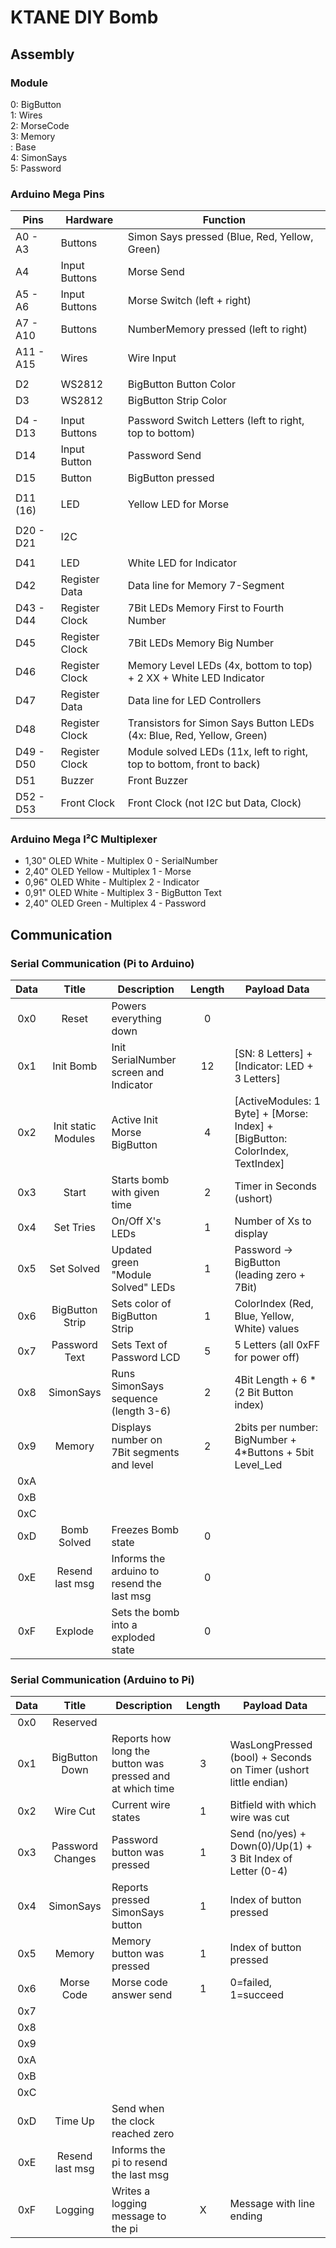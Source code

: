# KTANE DIY Bomb

## Assembly

### Module

0: BigButton  
1: Wires  
2: MorseCode  
3: Memory  
 : Base  
4: SimonSays  
5: Password  

### Arduino Mega Pins

| Pins      | Hardware       | Function                                                              |
|-----------|----------------|-----------------------------------------------------------------------|
| A0  - A3  | Buttons        | Simon Says pressed (Blue, Red, Yellow, Green)                         |
| A4        | Input Buttons  | Morse Send                                                            |
| A5  - A6  | Input Buttons  | Morse Switch (left + right)                                           |
| A7  - A10 | Buttons        | NumberMemory pressed (left to right)                                  |
| A11 - A15 | Wires          | Wire Input                                                            |
|           |                |                                                                       |
| D2        | WS2812         | BigButton Button Color                                                |
| D3        | WS2812         | BigButton Strip Color                                                 |
|           |                |                                                                       |
| D4 - D13  | Input Buttons  | Password Switch Letters (left to right, top to bottom)                |
| D14       | Input Button   | Password Send                                                         |
| D15       | Button         | BigButton pressed                                                     |
|           |                |                                                                       |
| D11 (16)  | LED            | Yellow LED for Morse                                                  |
|           |                |                                                                       |
| D20 - D21 | I2C            |                                                                       |
|           |                |                                                                       |
| D41       | LED            | White LED for Indicator                                               |
| D42       | Register Data  | Data line for Memory 7-Segment                                        |
| D43 - D44 | Register Clock | 7Bit LEDs Memory First to Fourth Number                               |
| D45       | Register Clock | 7Bit LEDs Memory Big Number                                           |
| D46       | Register Clock | Memory Level LEDs (4x, bottom to top) + 2 XX + White LED Indicator    |
| D47       | Register Data  | Data line for LED Controllers                                         |
| D48       | Register Clock | Transistors for Simon Says Button LEDs (4x: Blue, Red, Yellow, Green) |
| D49 - D50 | Register Clock | Module solved LEDs (11x, left to right, top to bottom, front to back) |
| D51       | Buzzer         | Front Buzzer                                                          |
| D52 - D53 | Front Clock    | Front Clock (not I2C but Data, Clock)                                 |

### Arduino Mega I²C Multiplexer

- 1,30" OLED White  - Multiplex 0 - SerialNumber
- 2,40" OLED Yellow - Multiplex 1 - Morse
- 0,96" OLED White  - Multiplex 2 - Indicator
- 0,91" OLED White  - Multiplex 3 - BigButton Text
- 2,40" OLED Green  - Multiplex 4 - Password

## Communication

### Serial Communication (Pi to Arduino)

| Data |        Title        | Description                                | Length | Payload Data                                                                  |
|:----:|:-------------------:|--------------------------------------------|:------:|-------------------------------------------------------------------------------|
| 0x0  |        Reset        | Powers everything down                     |   0    |                                                                               |
| 0x1  |      Init Bomb      | Init SerialNumber screen and Indicator     |   12   | [SN: 8 Letters] + [Indicator: LED + 3 Letters]                                |
| 0x2  | Init static Modules | Active Init Morse BigButton                |   4    | [ActiveModules: 1 Byte] + [Morse: Index] + [BigButton: ColorIndex, TextIndex] |
| 0x3  |        Start        | Starts bomb with given time                |   2    | Timer in Seconds (ushort)                                                     |
| 0x4  |      Set Tries      | On/Off X's LEDs                            |   1    | Number of Xs to display                                                       |
| 0x5  |     Set Solved      | Updated green "Module Solved" LEDs         |   1    | Password -> BigButton (leading zero + 7Bit)                                   |
| 0x6  |   BigButton Strip   | Sets color of BigButton Strip              |   1    | ColorIndex (Red, Blue, Yellow, White) values                                  |
| 0x7  |    Password Text    | Sets Text of Password LCD                  |   5    | 5 Letters (all 0xFF for power off)                                            |
| 0x8  |      SimonSays      | Runs SimonSays sequence (length 3-6)       |   2    | 4Bit Length + 6 * (2 Bit Button index)                                        |
| 0x9  |       Memory        | Displays number on 7Bit segments and level |   2    | 2bits per number: BigNumber + 4*Buttons + 5bit Level_Led                      |
| 0xA  |                     |                                            |        |                                                                               |
| 0xB  |                     |                                            |        |                                                                               |
| 0xC  |                     |                                            |        |                                                                               |
| 0xD  |     Bomb Solved     | Freezes Bomb state                         |   0    |                                                                               |
| 0xE  |   Resend last msg   | Informs the arduino to resend the last msg |   0    |                                                                               |
| 0xF  |       Explode       | Sets the bomb into a exploded state        |   0    |                                                                               |

### Serial Communication (Arduino to Pi)

| Data |      Title       | Description                                               | Length | Payload Data                                                    |
|:----:|:----------------:|-----------------------------------------------------------|:------:|-----------------------------------------------------------------|
| 0x0  |     Reserved     |                                                           |        |                                                                 |
| 0x1  |  BigButton Down  | Reports how long the button was pressed and at which time |   3    | WasLongPressed (bool) + Seconds on Timer (ushort little endian) |
| 0x2  |     Wire Cut     | Current wire states                                       |   1    | Bitfield with which wire was cut                                |
| 0x3  | Password Changes | Password button was pressed                               |   1    | Send (no/yes) + Down(0)/Up(1) + 3 Bit Index of Letter (0-4)     |
| 0x4  |    SimonSays     | Reports pressed SimonSays button                          |   1    | Index of button pressed                                         |
| 0x5  |      Memory      | Memory button was pressed                                 |   1    | Index of button pressed                                         |
| 0x6  |    Morse Code    | Morse code answer send                                    |   1    | 0=failed, 1=succeed                                             |
| 0x7  |                  |                                                           |        |                                                                 |
| 0x8  |                  |                                                           |        |                                                                 |
| 0x9  |                  |                                                           |        |                                                                 |
| 0xA  |                  |                                                           |        |                                                                 |
| 0xB  |                  |                                                           |        |                                                                 |
| 0xC  |                  |                                                           |        |                                                                 |
| 0xD  |     Time Up      | Send when the clock reached zero                          |        |                                                                 |
| 0xE  | Resend last msg  | Informs the pi to resend the last msg                     |        |                                                                 |
| 0xF  |     Logging      | Writes a logging message to the pi                        |   X    | Message with line ending                                        |
